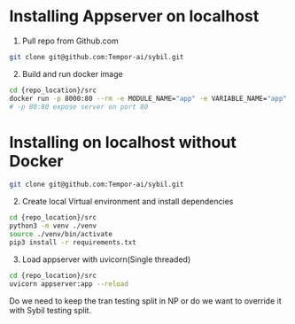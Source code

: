# Installing Appserver on localhost

1) Pull repo from Github.com

```bash
git clone git@github.com:Tempor-ai/sybil.git
```

2) Build and run docker image

```bash
cd {repo_location}/src
docker run -p 8000:80 --rm -e MODULE_NAME="app" -e VARIABLE_NAME="app" -e TIMEOUT="1200" -it $(docker build -q .)
# -p 80:80 expose server on port 80
```

# Installing on localhost without Docker

```bash
git clone git@github.com:Tempor-ai/sybil.git
```

2) Create local Virtual environment and install dependencies

```bash
cd {repo_location}/src
python3 -m venv ./venv
source ./venv/bin/activate
pip3 install -r requirements.txt
```

3) Load appserver with uvicorn(Single threaded)

```bash
cd {repo_location}/src
uvicorn appserver:app --reload
```

Do we need to keep the tran testing split in NP or do we want to override it with Sybil testing split.

